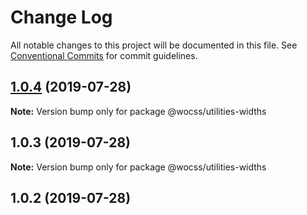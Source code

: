 # Change Log

All notable changes to this project will be documented in this file.
See [Conventional Commits](https://conventionalcommits.org) for commit guidelines.

## [1.0.4](https://github.com/wocss/wocss/compare/@wocss/utilities-widths@1.0.3...@wocss/utilities-widths@1.0.4) (2019-07-28)

**Note:** Version bump only for package @wocss/utilities-widths





## 1.0.3 (2019-07-28)

**Note:** Version bump only for package @wocss/utilities-widths





<a name="1.0.2"></a>
## 1.0.2 (2019-07-28)
